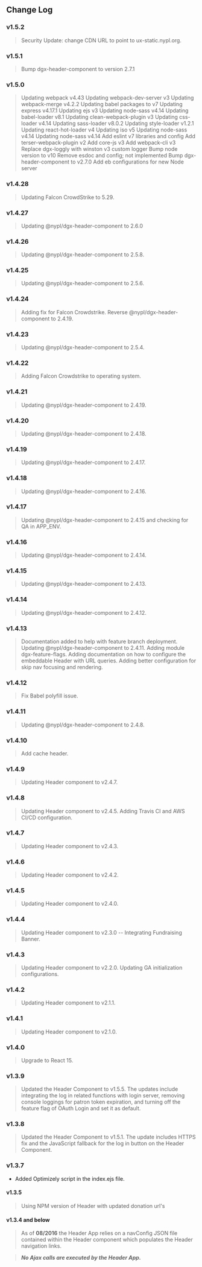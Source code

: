 ## Change Log

### v1.5.2
> Security Update: change CDN URL to point to ux-static.nypl.org.

### v1.5.1
> Bump dgx-header-component to version 2.7.1

### v1.5.0
> Updating webpack v4.43
> Updating webpack-dev-server v3
> Updating webpack-merge v4.2.2
> Updating babel packages to v7
> Updating express v4.17.1
> Updating ejs v3
> Updating node-sass v4.14
> Updating babel-loader v8.1
> Updating clean-webpack-plugin v3
> Updating css-loader v4.14
> Updating sass-loader v8.0.2
> Updating style-loader v1.2.1
> Updating react-hot-loader v4
> Updating iso v5
> Updating node-sass v4.14
> Updating node-sass v4.14
> Add eslint v7 libraries and config
> Add terser-webpack-plugin v2
> Add core-js v3
> Add webpack-cli v3
> Replace dgx-loggly with winston v3 custom logger
> Bump node version to v10
> Remove esdoc and config; not implemented
> Bump dgx-header-component to v2.7.0
> Add eb configurations for new Node server

### v1.4.28
> Updating Falcon CrowdStrike to 5.29.

### v1.4.27
> Updating @nypl/dgx-header-component to 2.6.0

### v1.4.26
> Updating @nypl/dgx-header-component to 2.5.8.

### v1.4.25
> Updating @nypl/dgx-header-component to 2.5.6.

### v1.4.24
> Adding fix for Falcon Crowdstrike.
> Reverse @nypl/dgx-header-component to 2.4.19.

### v1.4.23
> Updating @nypl/dgx-header-component to 2.5.4.

### v1.4.22
> Adding Falcon Crowdstrike to operating system.

### v1.4.21
> Updating @nypl/dgx-header-component to 2.4.19.

### v1.4.20
> Updating @nypl/dgx-header-component to 2.4.18.

### v1.4.19
> Updating @nypl/dgx-header-component to 2.4.17.

### v1.4.18
> Updating @nypl/dgx-header-component to 2.4.16.

### v1.4.17
> Updating @nypl/dgx-header-component to 2.4.15 and checking for QA in APP_ENV.

### v1.4.16
> Updating @nypl/dgx-header-component to 2.4.14.

### v1.4.15
> Updating @nypl/dgx-header-component to 2.4.13.

### v1.4.14
> Updating @nypl/dgx-header-component to 2.4.12.

### v1.4.13
> Documentation added to help with feature branch deployment.
> Updating @nypl/dgx-header-component to 2.4.11.
> Adding module dgx-feature-flags.
> Adding documentation on how to configure the embeddable Header with URL queries.
> Adding better configuration for skip nav focusing and rendering.

### v1.4.12
> Fix Babel polyfill issue.

### v1.4.11
> Updating @nypl/dgx-header-component to 2.4.8.

### v1.4.10
> Add cache header.

### v1.4.9
> Updating Header component to v2.4.7.

### v1.4.8
> Updating Header component to v2.4.5.
> Adding Travis CI and AWS CI/CD configuration.

### v1.4.7
> Updating Header component to v2.4.3.

### v1.4.6
> Updating Header component to v2.4.2.

### v1.4.5
> Updating Header component to v2.4.0.

### v1.4.4
> Updating Header component to v2.3.0 -- Integrating Fundraising Banner.

### v1.4.3
> Updating Header component to v2.2.0.
> Updating GA initialization configurations.

### v1.4.2
> Updating Header component to v2.1.1.

### v1.4.1
> Updating Header component to v2.1.0.

### v1.4.0
> Upgrade to React 15.

### v1.3.9
> Updated the Header Component to v1.5.5. The updates include integrating the log in related functions with login server, removing console loggings for patron token expiration, and turning off the feature flag of OAuth Login and set it as default.

### v1.3.8
> Updated the Header Component to v1.5.1. The update includes HTTPS fix and the JavaScript fallback for the log in button on the Header Component.

### v1.3.7
- Added Optimizely script in the index.ejs file.

#### v1.3.5
> Using NPM version of Header with updated donation url's

#### v1.3.4 and below
> As of **08/2016** the Header App relies on a navConfig JSON file contained within the
Header component which populates the Header navigation links.

> ***No Ajax calls are executed by the Header App.***
